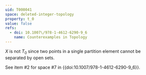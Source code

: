 ```yaml
---
uid: T000041
space: deleted-integer-topology
property: t_0
value: false
refs:
  - doi: 10.1007\/978-1-4612-6290-9_6
    name: Counterexamples in Topology
---
```

$X$ is not $T_0$ since two points in a single partition element cannot be separated by open sets.

See item #2 for space #7 in {{doi:10.1007\/978-1-4612-6290-9_6}}.
